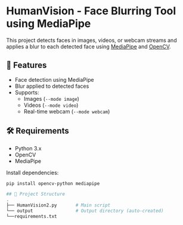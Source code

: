 
# HumanVision - Face Blurring Tool using MediaPipe

This project detects faces in images, videos, or webcam streams and applies a blur to each detected face using [MediaPipe](https://google.github.io/mediapipe/) and [OpenCV](https://opencv.org/).

## 🚀 Features

- Face detection using MediaPipe
- Blur applied to detected faces
- Supports:
  - Images (`--mode image`)
  - Videos (`--mode video`)
  - Real-time webcam (`--mode webcam`)

## 🛠️ Requirements

- Python 3.x
- OpenCV
- MediaPipe

Install dependencies:

```bash
pip install opencv-python mediapipe

## 📁 Project Structure
.
├── HumanVision2.py       # Main script
└── output                # Output directory (auto-created)
└──requirements.txt       
